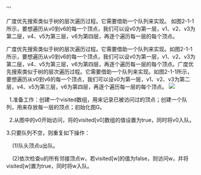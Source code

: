 '''

广度优先搜索类似于树的层次遍历过程。它需要借助一个队列来实现。
如图2-1-1所示，要想遍历从v0到v6的每一个顶点，我们可以设v0为第一层，v1、v2、v3为第二层，v4、v5为第三层，v6为第四层，再逐个遍历每一层的每个顶点。

广度优先搜索类似于树的层次遍历过程。它需要借助一个队列来实现。如图2-1-1所示，要想遍历从v0到v6的每一个顶点，我们可以设v0为第一层，v1、v2、v3为第二层，v4、v5为第三层，v6为第四层，再逐个遍历每一层的每个顶点。广度优先搜索类似于树的层次遍历过程。它需要借助一个队列来实现。如图2-1-1所示，要想遍历从v0到v6的每一个顶点，我们可以设v0为第一层，v1、v2、v3为第二层，v4、v5为第三层，v6为第四层，再逐个遍历每一层的每个顶点。
![](../pictures/LCS/dp.png)


  1.准备工作：创建一个visited数组，用来记录已被访问过的顶点；创建一个队列，用来存放每一层的顶点；初始化图G。

  2.从图中的v0开始访问，将的visited[v0]数组的值设置为true，同时将v0入队。

3.只要队列不空，则重复如下操作：

    (1)队头顶点u出队。

    (2)依次检查u的所有邻接顶点w，若visited[w]的值为false，则访问w，并将visited[w]置为true，同时将w入队。
